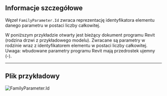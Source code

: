 ## Informacje szczegółowe
Węzeł `FamilyParameter.Id` zwraca reprezentację identyfikatora elementu danego parametru w postaci liczby całkowitej.

W poniższym przykładzie otwarty jest bieżący dokument programu Revit (rodzina drzwi z przykładowego modelu). Zwracane są parametry w rodzinie wraz z identyfikatorem elementu w postaci liczby całkowitej. Uwaga: wbudowane parametry programu Revit mają przedrostek ujemny (-).
___
## Plik przykładowy

![FamilyParameter.Id](./Revit.Elements.FamilyParameter.Id_img.jpg)
